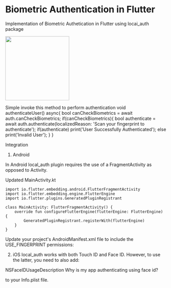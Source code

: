 # Biometric Authentication in Flutter

Implementation of Biometric Authetication in Flutter using locai_auth package

<img src="https://user-images.githubusercontent.com/40181783/130359040-f88c204b-7711-49e4-b6f8-57f32bf09a93.png" width="200">


Simple invoke this method to perform authentication
void authenticateUser() async{
  bool canCheckBiometrics = await auth.canCheckBiometrics;
  if(canCheckBiometrics){
     bool authenticate = await auth.authenticate(localizedReason: 'Scan your fingerprint to authenticate');
     if(authenticate)
        print('User Successfully Authenticated');
     else
        print('Invalid User');
  }
}


Integration

1. Android

In Android local_auth plugin requires the use of a FragmentActivity as opposed to Activity.

Updated MainActivity.kt
```
import io.flutter.embedding.android.FlutterFragmentActivity
import io.flutter.embedding.engine.FlutterEngine
import io.flutter.plugins.GeneratedPluginRegistrant

class MainActivity: FlutterFragmentActivity() {
    override fun configureFlutterEngine(flutterEngine: FlutterEngine) {
        GeneratedPluginRegistrant.registerWith(flutterEngine)
    }
}
```

Update your project's AndroidManifest.xml file to include the USE_FINGERPRINT permissions:

<manifest xmlns:android="http://schemas.android.com/apk/res/android"
  package="com.example.app">
  <uses-permission android:name="android.permission.USE_FINGERPRINT"/>
<manifest>
  
  
2. iOS
local_auth works with both Touch ID and Face ID. However, to use the latter, you need to also add:
 
<key>NSFaceIDUsageDescription</key>
<string>Why is my app authenticating using face id?</string>
  
to your Info.plist file.
